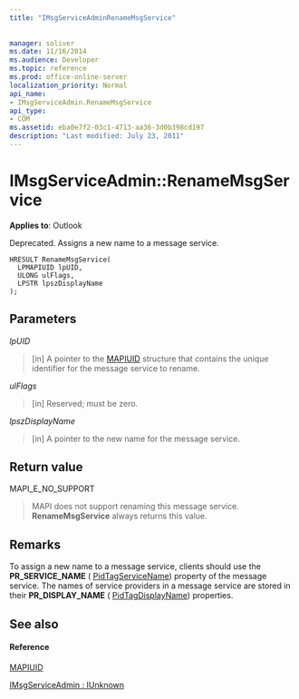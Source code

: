 ```yaml
---
title: "IMsgServiceAdminRenameMsgService"
 
 
manager: soliver
ms.date: 11/16/2014
ms.audience: Developer
ms.topic: reference
ms.prod: office-online-server
localization_priority: Normal
api_name:
- IMsgServiceAdmin.RenameMsgService
api_type:
- COM
ms.assetid: eba0e7f2-03c1-4713-aa36-3d0b398cd197
description: "Last modified: July 23, 2011"
---
```


# IMsgServiceAdmin::RenameMsgService

  
  
**Applies to**: Outlook 
  
Deprecated. Assigns a new name to a message service. 
  
```
HRESULT RenameMsgService(
  LPMAPIUID lpUID,
  ULONG ulFlags,
  LPSTR lpszDisplayName
);
```

## Parameters

 _lpUID_
  
> [in] A pointer to the [MAPIUID](mapiuid.md) structure that contains the unique identifier for the message service to rename. 
    
 _ulFlags_
  
> [in] Reserved; must be zero.
    
 _lpszDisplayName_
  
> [in] A pointer to the new name for the message service.
    
## Return value

MAPI_E_NO_SUPPORT 
  
> MAPI does not support renaming this message service. **RenameMsgService** always returns this value. 
    
## Remarks

To assign a new name to a message service, clients should use the **PR_SERVICE_NAME** ( [PidTagServiceName](pidtagservicename-canonical-property.md)) property of the message service. The names of service providers in a message service are stored in their **PR_DISPLAY_NAME** ( [PidTagDisplayName](pidtagdisplayname-canonical-property.md)) properties. 
  
## See also

#### Reference

[MAPIUID](mapiuid.md)
  
[IMsgServiceAdmin : IUnknown](imsgserviceadminiunknown.md)

